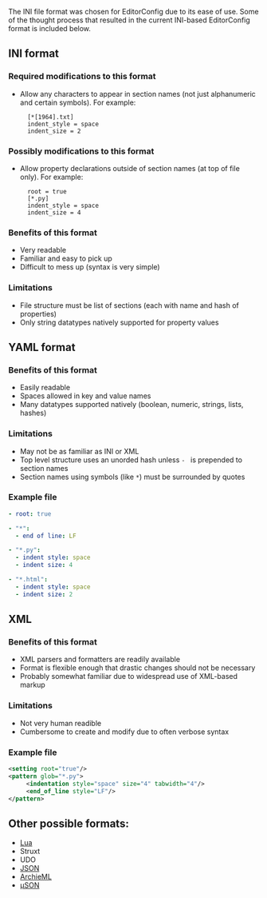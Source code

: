 The INI file format was chosen for EditorConfig due to its ease of use.  Some of the thought process that resulted in the current INI-based EditorConfig format is included below.

## INI format

### Required modifications to this format

* Allow any characters to appear in section names (not just alphanumeric and certain symbols).  For example:

        [*[1964].txt]
        indent_style = space
        indent_size = 2

### Possibly modifications to this format

* Allow property declarations outside of section names (at top of file only).  For example:

        root = true
        [*.py]
        indent_style = space
        indent_size = 4

### Benefits of this format

* Very readable
* Familiar and easy to pick up
* Difficult to mess up (syntax is very simple)

### Limitations

* File structure must be list of sections (each with name and hash of properties)
* Only string datatypes natively supported for property values


## YAML format

### Benefits of this format

* Easily readable
* Spaces allowed in key and value names
* Many datatypes supported natively (boolean, numeric, strings, lists, hashes)

### Limitations

* May not be as familiar as INI or XML
* Top level structure uses an unorded hash unless `- ` is prepended to section names
* Section names using symbols (like `*`) must be surrounded by quotes

### Example file

```yaml
- root: true

- "*":
  - end of line: LF

- "*.py":
  - indent style: space
  - indent size: 4

- "*.html":
  - indent style: space
  - indent size: 2
```


## XML

### Benefits of this format

* XML parsers and formatters are readily available
* Format is flexible enough that drastic changes should not be necessary
* Probably somewhat familiar due to widespread use of XML-based markup

### Limitations

* Not very human readible
* Cumbersome to create and modify due to often verbose syntax

### Example file

```xml
<setting root="true"/>
<pattern glob="*.py">
     <indentation style="space" size="4" tabwidth="4"/>
     <end_of_line style="LF"/>
</pattern>
```


## Other possible formats:

* [Lua](http://www.lua.org/)
* Struxt
* UDO
* [JSON](http://json.org/)
* [ArchieML](http://archieml.org/)
* [μSON](https://github.com/burningtree/uson)
